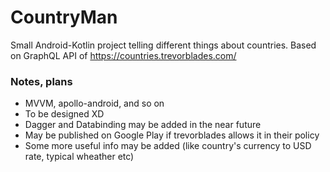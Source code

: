 # CountryMan
Small Android-Kotlin project telling different things about countries. Based on GraphQL API of https://countries.trevorblades.com/

### Notes, plans
* MVVM, apollo-android, and so on
* To be designed XD
* Dagger and Databinding may be added in the near future
* May be published on Google Play if trevorblades allows it in their policy
* Some more useful info may be added (like country's currency to USD rate, typical wheather etc)
